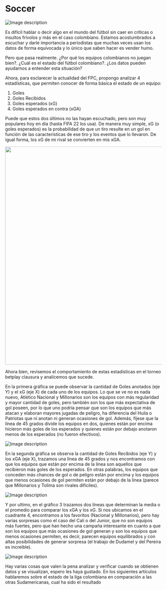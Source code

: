 # Soccer

![Image description](https://dev-to-uploads.s3.amazonaws.com/uploads/articles/19pledsg4j9byhxpdsya.png)

Es difícil hablar o decir algo en el mundo del fútbol sin caer en críticas o insultos frívolos y más en el caso colombiano. Estamos acostumbrados a escuchar y darle importancia a periodistas que muchas veces usan los datos de forma equivocada y lo único que saben hacer es vender humo.

Pero que pasa realmente. ¿Por qué los equipos colombianos no juegan bien?. ¿Cuál es el estado del fútbol colombiano?. ¿Los datos pueden ayudarnos a entender esta situación?

Ahora, para esclarecer la actualidad del FPC, propongo analizar 4 estadísticas, que permiten conocer de forma básica el estado de un equipo:

1. Goles
2. Goles Recibidos
3. Goles esperados (xG)
4. Goles esperados en contra (xGA)

Puede que estos dos últimos no las hayan escuchado, pero son muy populares hoy en día (hasta FIFA 22 los usa).
De manera muy simple, xG (o goles esperados) es la probabilidad de que un tiro resulte en un gol en función de las características de ese tiro y los eventos que lo llevaron. De igual forma, los xG de mi rival se convierten en mis xGA.

<img src="https://media.giphy.com/media/8cyro9Vo2FNhZ5mucq/giphy.gif" width="900" height="700" />


Ahora bien, revisemos el comportamiento de estas estadísticas en el torneo betplay clausura y analicemos que sucede.

En la primera gráfica se puede observar la cantidad de Goles anotados (eje Y) y el xG (eje X) de cada uno de los equipos. Lo que se ve no es nada nuevo, Atlético Nacional y Millonarios son los equipos con más regularidad y mayor cantidad de goles, pero también son los que más expectativa de gol poseen, por lo que uno podría pensar que son los equipos que más atacan y elaboran mayores jugadas de peligro, ha diferencia del Huila o Patriotas que ni anotan ni generan ocasiones de gol. Además, fíjese que la línea de 45 grados divide los equipos en dos, quienes están por encima hicieron más goles de los esperados y quienes están por debajo anotaron menos de los esperados (no fueron efectivos).

![Image description](https://dev-to-uploads.s3.amazonaws.com/uploads/articles/gqsifi97w88dvqrez2dy.png)

En la segunda gráfica se observa la cantidad de Goles Recibidos (eje Y) y los xGA (eje X), trazamos una línea de 45 grados y nos encontramos con que los equipos que están por encima de la línea son aquellos que recibieron más goles de los esperados. En otras palabras, los equipos que conceden más chances de gol o de peligro están por encima y los equipos que menos ocasiones de gol permiten están por debajo de la línea (parece que Millonarios y Tolima son rivales difíciles).


![Image description](https://dev-to-uploads.s3.amazonaws.com/uploads/articles/1agsijnjsl202nyh3ra5.png)

Y por ultimo, en el gráfico 3 trazamos dos líneas que determinan la media o el promedio para comparar los xGA y los xG. Si nos ubicamos en el cuadrante 4, encontramos a los favoritos (Nacional y Millonarios), pero hay varias sorpresas como el caso del Cali o del Junior, que no son equipos más fuertes, pero que han hecho una campaña interesante en cuanto a que son los equipos que más ocasiones de gol generan y son los equipos que menos ocasiones permiten, es decir, parecen equipos equilibrados y con altas posibilidades de generar sorpresa (el trabajo de Dudamel y del Pereira es increíble).

![Image description](https://dev-to-uploads.s3.amazonaws.com/uploads/articles/5kgnu0pti7zc3mh9cgcf.png)

Hay varias cosas que valen la pena analizar y verificar cuando se obtienen datos y se visualizan, espero les haya gustado. En los siguientes artículos hablaremos sobre el estado de la liga colombiana en comparación a las otras Sudamericanas, cual ha sido el resultado
